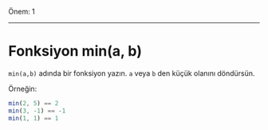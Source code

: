 Önem: 1

---

# Fonksiyon min(a, b)

`min(a,b)` adında bir fonksiyon yazın. `a` veya `b` den küçük olanını döndürsün.

Örneğin:

```js
min(2, 5) == 2
min(3, -1) == -1
min(1, 1) == 1
```

